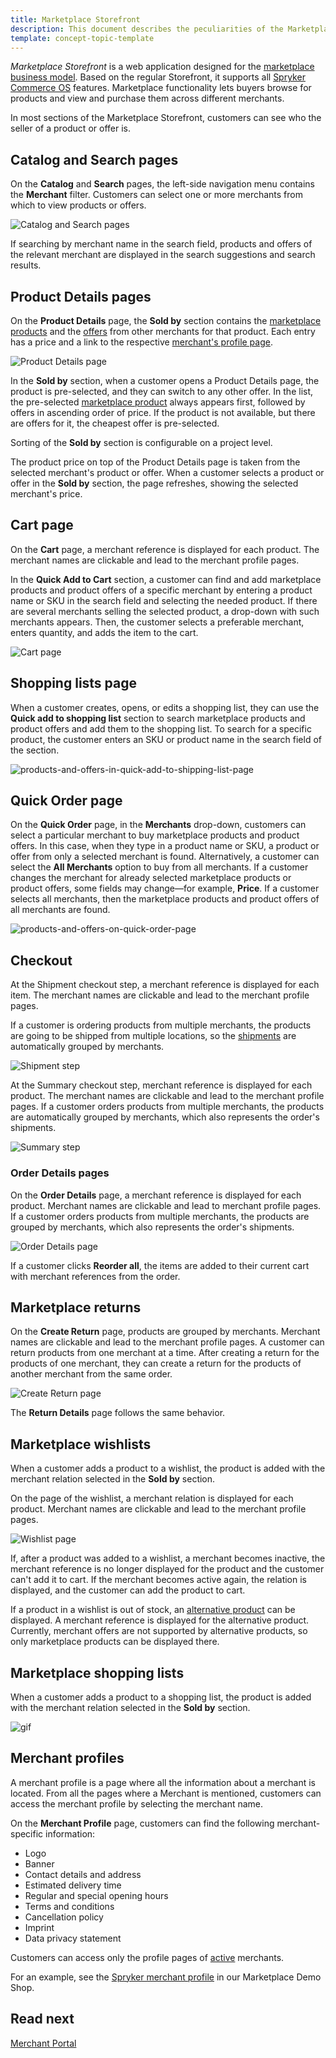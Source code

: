 ```yaml
---
title: Marketplace Storefront
description: This document describes the peculiarities of the Marketplace Storefront application.
template: concept-topic-template
---
```


*Marketplace Storefront* is a web application designed for the [marketplace business model](/docs/marketplace/user/intro-to-spryker-marketplace/marketplace-concept.html). Based on the regular Storefront, it supports all [Spryker Commerce OS](/docs/scos/user/intro-to-spryker/intro-to-spryker.html) features. Marketplace functionality lets buyers browse for products and view and purchase them across different merchants.

In most sections of the Marketplace Storefront, customers can see who the seller of a product or offer is.

## Catalog and Search pages

On the **Catalog** and **Search** pages, the left-side navigation menu contains the **Merchant** filter. Customers can select one or more merchants from which to view products or offers.

![Catalog and Search pages](https://spryker.s3.eu-central-1.amazonaws.com/docs/Marketplace/user+guides/Intro+to+the+Spryker+Marketplace/Marketplace+Storefront/catalog-and-search-pages.png)

If searching by merchant name in the search field, products and offers of the relevant merchant are displayed in the search suggestions and search results.

## Product Details pages

On the **Product Details** page, the **Sold by** section contains the [marketplace products](/docs/marketplace/user/features/{{site.version}}/marketplace-product-feature-overview.html) and the [offers](/docs/marketplace/user/features/{{site.version}}/marketplace-product-offer-feature-overview.html) from other merchants for that product. Each entry has a price and a link to the respective [merchant's profile page](#merchant-profiles).

![Product Details page](https://spryker.s3.eu-central-1.amazonaws.com/docs/Marketplace/user+guides/Intro+to+the+Spryker+Marketplace/Marketplace+Storefront/product-details-page.png)

In the **Sold by** section, when a customer opens a Product Details page, the product is pre-selected, and they can switch to any other offer. In the list, the pre-selected [marketplace product](/docs/marketplace/user/features/{{site.version}}/marketplace-product-feature-overview.html) always appears first, followed by offers in ascending order of price. If the product is not available, but there are offers for it, the cheapest offer is pre-selected.

Sorting of the **Sold by** section is configurable on a project level.

The product price on top of the Product Details page is taken from the selected merchant's product or offer. When a customer selects a product or offer in the **Sold by** section, the page refreshes, showing the selected merchant's price.

## Cart page

On the **Cart** page, a merchant reference is displayed for each product. The merchant names are clickable and lead to the merchant profile pages.

In the **Quick Add to Cart** section, a customer can find and add marketplace products and product offers of a specific merchant by entering a product name or SKU in the search field and selecting the needed product. If there are several merchants selling the selected product, a drop-down with such merchants appears. Then, the customer selects a preferable merchant, enters quantity, and adds the item to the cart.

![Cart page](https://spryker.s3.eu-central-1.amazonaws.com/docs/Marketplace/user+guides/Intro+to+the+Spryker+Marketplace/Marketplace+Storefront/cart-merchant-relations.png)

## Shopping lists page

When a customer creates, opens, or edits a shopping list, they can use the **Quick add to shopping list** section to search marketplace products and product offers and add them to the shopping list. To search for a specific product, the customer enters an SKU or product name in the search field of the section.

![products-and-offers-in-quick-add-to-shipping-list-page](https://spryker.s3.eu-central-1.amazonaws.com/docs/marketplace/user/intro-to-spryker-marketplace/marketplace-storefront.md/products-and-offers-in-quick-add-to-shipping-list.png)

## Quick Order page

On the **Quick Order** page, in the **Merchants** drop-down, customers can select a particular merchant to buy marketplace products and product offers. In this case, when they type in a product name or SKU, a product or offer from only a selected merchant is found. Alternatively, a customer can select the **All Merchants** option to buy from all merchants. If a customer changes the merchant for already selected marketplace products or product offers, some fields may change—for example, **Price**. If a customer selects all merchants, then the marketplace products and product offers of all merchants are found.

![products-and-offers-on-quick-order-page](https://spryker.s3.eu-central-1.amazonaws.com/docs/marketplace/user/intro-to-spryker-marketplace/marketplace-storefront.md/products-and-offers-on-quick-order-page.png)


## Checkout

At the Shipment checkout step, a merchant reference is displayed for each item. The merchant names are clickable and lead to the merchant profile pages.

If a customer is ordering products from multiple merchants, the products are going to be shipped from multiple locations, so the [shipments](/docs/marketplace/user/features/{{site.version}}/marketplace-shipment-feature-overview.html) are automatically grouped by merchants.

![Shipment step](https://spryker.s3.eu-central-1.amazonaws.com/docs/Marketplace/user+guides/Intro+to+the+Spryker+Marketplace/Marketplace+Storefront/shipment-step.png)

At the Summary checkout step,  merchant reference is displayed for each product. The merchant names are clickable and lead to the merchant profile pages. If a customer orders products from multiple merchants, the products are automatically grouped by merchants, which also represents the order's shipments.

![Summary step](https://spryker.s3.eu-central-1.amazonaws.com/docs/Marketplace/user+guides/Intro+to+the+Spryker+Marketplace/Marketplace+Storefront/summary-step.png)

### Order Details pages

On the **Order Details** page, a merchant reference is displayed for each product. Merchant names are clickable and lead to merchant profile pages. If a customer orders products from multiple merchants, the products are grouped by merchants, which also represents the order's shipments.

![Order Details page](https://spryker.s3.eu-central-1.amazonaws.com/docs/Marketplace/user+guides/Intro+to+the+Spryker+Marketplace/Marketplace+Storefront/order-details-page.png)

If a customer clicks **Reorder all**, the items are added to their current cart with merchant references from the order.

## Marketplace returns

On the **Create Return** page, products are grouped by merchants. Merchant names are clickable and lead to the merchant profile pages. A customer can return products from one merchant at a time. After creating a return for the products of one merchant, they can create a return for the products of another merchant from the same order.

![Create Return page](https://spryker.s3.eu-central-1.amazonaws.com/docs/Marketplace/user+guides/Intro+to+the+Spryker+Marketplace/Marketplace+Storefront/create-return-page.png)

The **Return Details** page follows the same behavior.

## Marketplace wishlists

When a customer adds a product to a wishlist, the product is added with the merchant relation selected in the **Sold by** section.

On the page of the wishlist, a merchant relation is displayed for each product. Merchant names are clickable and lead to the merchant profile pages.

![Wishlist page](https://spryker.s3.eu-central-1.amazonaws.com/docs/Marketplace/user+guides/Intro+to+the+Spryker+Marketplace/Marketplace+Storefront/wishlist-page.png)

If, after a product was added to a wishlist, a merchant becomes inactive, the merchant reference is no longer displayed for the product and the customer can't add it to cart. If the merchant becomes active again, the relation is displayed, and the customer can add the product to cart.

If a product in a wishlist is out of stock, an [alternative product](/docs/scos/user/features/{{site.version}}/alternative-products-feature-overview.html) can be displayed. A merchant reference is displayed for the alternative product. Currently, merchant offers are not supported by alternative products, so only marketplace products can be displayed there.

## Marketplace shopping lists

When a customer adds a product to a shopping list, the product is added with the merchant relation selected in the **Sold by** section.

![gif](https://spryker.s3.eu-central-1.amazonaws.com/docs/Marketplace/user+guides/Features/Marketplace+Shopping+List/add-marketplace-product-and-offer-to-shopping-list.gif)

## Merchant profiles

A merchant profile is a page where all the information about a merchant is located. From all the pages where a Merchant is mentioned, customers can access the merchant profile by selecting the merchant name.

On the **Merchant Profile** page, customers can find the following merchant-specific information:

* Logo
* Banner
* Contact details and address
* Estimated delivery time
* Regular and special opening hours
* Terms and conditions
* Cancellation policy
* Imprint
* Data privacy statement

Customers can access only the profile pages of [active](/docs/marketplace/user/features/{{site.version}}/marketplace-merchant-feature-overview/marketplace-merchant-feature-overview.html#active-merchants) merchants.

For an example, see the [Spryker merchant profile](https://www.de.b2c-marketplace.demo-spryker.com/en/merchant/spryker) in our Marketplace Demo Shop.

## Read next

[Merchant Portal](/docs/marketplace/user/intro-to-spryker-marketplace/marketplace-storefront.html)
